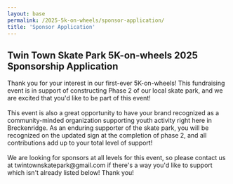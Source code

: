 ```yaml
---
layout: base
permalink: /2025-5k-on-wheels/sponsor-application/
title: 'Sponsor Application'
---
```


<div class="sponsor-application">
<h2>Twin Town Skate Park 5K-on-wheels 2025 Sponsorship Application</h2>
<p>Thank you for your interest in our first-ever 5K-on-wheels! This fundraising event is in support of constructing Phase 2 of our local skate park, and we are excited that you'd like to be part of this event!<br /><br />This event is also a great opportunity to have your brand recognized as a community-minded organization supporting youth activity right here in Breckenridge. As an enduring supporter of the skate park, you will be recognized on the updated sign at the completion of phase 2, and all contributions add up to your total level of support!<br /><br />We are looking for sponsors at all levels for this event, so please contact us at twintownskatepark@gmail.com if there's a way you'd like to support which isn't already listed below! Thank you!</p>
<div class="iframe-container" style="position:relative;overflow:hidden;"><iframe title='Donation form powered by Zeffy' style='position: absolute; border: 0; top:0;left:0;bottom:0;right:0;width:100%;height:100%' src='https://www.zeffy.com/embed/ticketing/twin-town-skate-park-5k-on-wheels' allowpaymentrequest allowTransparency="true"></iframe></div>
</div>
